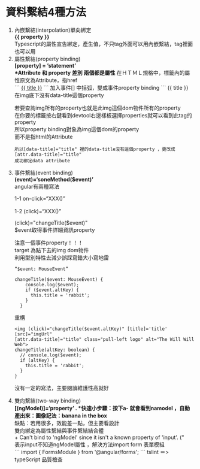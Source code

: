 # 資料繫結4種方法
<ol>
  <li>
  內嵌繫結(interpolation)單向綁定<br/>
  </li>
  <strong>{{ property }}</strong><br/>
  Typescript的屬性宣告綁定，產生值，不只tag外面可以用內嵌繫結，tag裡面也可以用<br/>
  
  <li>
  屬性繫結(property binding)<br/>
  </li>
  <strong>[property] = ’statement’</strong><br/>
  <strong>*Attribute 和 property 差別 兩個都是屬性</strong>
  在ＨＴＭＬ規格中，標籤內的屬性原文為Attribute，指href<br/>
  ```
  <a href="{{ url }}">{{ title }}</a>
  ```
  加入事件[] 中括弧，變成事件property binding
  ```
  <a [href]="url">{{ title }}</a>
  <img [title]='title’>
  ```
  通常擴充html Attribute<br/>
  會在html透過”data-XXX” Attribute自由擴充各式各樣的Attribute<br/>
  ```
  Can't bind to 'data-title' since it isn't a known property of 'img'. ("
  ```
  在[data-title]="title"<br/>
  在img底下沒有data-title這個property<br/>

  若要查詢img所有的property也就是此img這個dom物件所有的property<br/>
  在你要的標籤按右鍵看到devtool右邊樣板選擇properties就可以看到此tag的property<br/>
  所以property binding對象為img這個dom的property<br/>
  而不是指html的Attribute<br/>
  ```
  所以[data-title]="title" 裡的data-title沒有這個property ，更改成[attr.data-title]="title" 
  成功綁定data attribute
  ```
  <li>
  事件繫結(event binding)<br/>
  </li>
  <strong>(event)=‘soneMethod($event)’</strong><br/>
  angular有兩種寫法<br/>
 
  1-1  on-click=“XXX()”<br/><br/>
  1-2 (click)=“XXX()”<br/>
  

  (click)="changeTitle($event)"<br/>
  $event取得事件詳細資訊property<br/>

  注意一個事件property！！！<br/>
  target 為點下去的img dom物件<br/>
  利用型別特性去減少誤踩寫錯大小寫地雷<br/>
  ```
  “$event: MouseEvent”
  ```
  ```
  changeTitle($event: MouseEvent) {
      console.log($event);
      if ($event.altKey) {
        this.title = 'rabbit';
      }
    }
  ```
  重構
  ```
<img (click)="changeTitle($event.altKey)" [title]='title' [src]="imgUrl" 
[attr.data-title]="title" class="pull-left logo" alt="The Will Will Web">
changeTitle(altKey: boolean) {
    // console.log($event);
    if (altKey) {
      this.title = 'rabbit';
    }
  }
  ```

沒有一定的寫法，主要閱讀維護性高就好

<li>
  雙向繫結(two-way binding)<br/>
</li>
<strong>[(ngModel)]=‘property’ . *快速小步驟：按下a- 就會看到namodel ，自動產出來：圖像記法：banana in the box</strong><br/>
缺點：若用很多，效能差一點，但主要看設計<br/>
雙向綁定為屬性繫結與事件繫結結合體<br/>
+ Can't bind to 'ngModel' since it isn't a known property of 'input'. ("<br/>
表示input不知道ngModel屬性 ，解決方法import form 表單模組<br/>
```
import { FormsModule } from '@angular/forms';
```
tslint ＝> typeScript 品質檢查
</ol>
